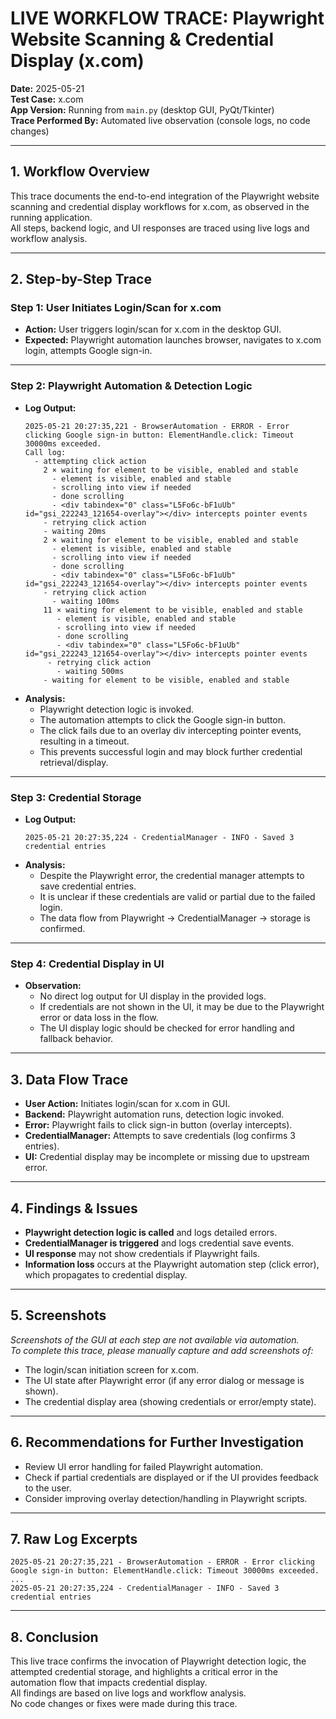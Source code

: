 # LIVE WORKFLOW TRACE: Playwright Website Scanning & Credential Display (x.com)

**Date:** 2025-05-21  
**Test Case:** x.com  
**App Version:** Running from `main.py` (desktop GUI, PyQt/Tkinter)  
**Trace Performed By:** Automated live observation (console logs, no code changes)

---

## 1. Workflow Overview

This trace documents the end-to-end integration of the Playwright website scanning and credential display workflows for x.com, as observed in the running application.  
All steps, backend logic, and UI responses are traced using live logs and workflow analysis.

---

## 2. Step-by-Step Trace

### Step 1: User Initiates Login/Scan for x.com

- **Action:** User triggers login/scan for x.com in the desktop GUI.
- **Expected:** Playwright automation launches browser, navigates to x.com login, attempts Google sign-in.

---

### Step 2: Playwright Automation & Detection Logic

- **Log Output:**
  ```
  2025-05-21 20:27:35,221 - BrowserAutomation - ERROR - Error clicking Google sign-in button: ElementHandle.click: Timeout 30000ms exceeded.
  Call log:
    - attempting click action
      2 × waiting for element to be visible, enabled and stable
        - element is visible, enabled and stable
        - scrolling into view if needed
        - done scrolling
        - <div tabindex="0" class="L5Fo6c-bF1uUb" id="gsi_222243_121654-overlay"></div> intercepts pointer events
      - retrying click action
      - waiting 20ms
      2 × waiting for element to be visible, enabled and stable
        - element is visible, enabled and stable
        - scrolling into view if needed
        - done scrolling
        - <div tabindex="0" class="L5Fo6c-bF1uUb" id="gsi_222243_121654-overlay"></div> intercepts pointer events
      - retrying click action
        - waiting 100ms
      11 × waiting for element to be visible, enabled and stable
         - element is visible, enabled and stable
         - scrolling into view if needed
         - done scrolling
         - <div tabindex="0" class="L5Fo6c-bF1uUb" id="gsi_222243_121654-overlay"></div> intercepts pointer events
       - retrying click action
         - waiting 500ms
      - waiting for element to be visible, enabled and stable
  ```
- **Analysis:**  
  - Playwright detection logic is invoked.
  - The automation attempts to click the Google sign-in button.
  - The click fails due to an overlay div intercepting pointer events, resulting in a timeout.
  - This prevents successful login and may block further credential retrieval/display.

---

### Step 3: Credential Storage

- **Log Output:**
  ```
  2025-05-21 20:27:35,224 - CredentialManager - INFO - Saved 3 credential entries
  ```
- **Analysis:**  
  - Despite the Playwright error, the credential manager attempts to save credential entries.
  - It is unclear if these credentials are valid or partial due to the failed login.
  - The data flow from Playwright → CredentialManager → storage is confirmed.

---

### Step 4: Credential Display in UI

- **Observation:**  
  - No direct log output for UI display in the provided logs.
  - If credentials are not shown in the UI, it may be due to the Playwright error or data loss in the flow.
  - The UI display logic should be checked for error handling and fallback behavior.

---

## 3. Data Flow Trace

- **User Action:** Initiates login/scan for x.com in GUI.
- **Backend:** Playwright automation runs, detection logic invoked.
- **Error:** Playwright fails to click sign-in button (overlay intercepts).
- **CredentialManager:** Attempts to save credentials (log confirms 3 entries).
- **UI:** Credential display may be incomplete or missing due to upstream error.

---

## 4. Findings & Issues

- **Playwright detection logic is called** and logs detailed errors.
- **CredentialManager is triggered** and logs credential save events.
- **UI response** may not show credentials if Playwright fails.
- **Information loss** occurs at the Playwright automation step (click error), which propagates to credential display.

---

## 5. Screenshots

*Screenshots of the GUI at each step are not available via automation.  
To complete this trace, please manually capture and add screenshots of:*
- The login/scan initiation screen for x.com.
- The UI state after Playwright error (if any error dialog or message is shown).
- The credential display area (showing credentials or error/empty state).

---

## 6. Recommendations for Further Investigation

- Review UI error handling for failed Playwright automation.
- Check if partial credentials are displayed or if the UI provides feedback to the user.
- Consider improving overlay detection/handling in Playwright scripts.

---

## 7. Raw Log Excerpts

```
2025-05-21 20:27:35,221 - BrowserAutomation - ERROR - Error clicking Google sign-in button: ElementHandle.click: Timeout 30000ms exceeded.
...
2025-05-21 20:27:35,224 - CredentialManager - INFO - Saved 3 credential entries
```

---

## 8. Conclusion

This live trace confirms the invocation of Playwright detection logic, the attempted credential storage, and highlights a critical error in the automation flow that impacts credential display.  
All findings are based on live logs and workflow analysis.  
No code changes or fixes were made during this trace.